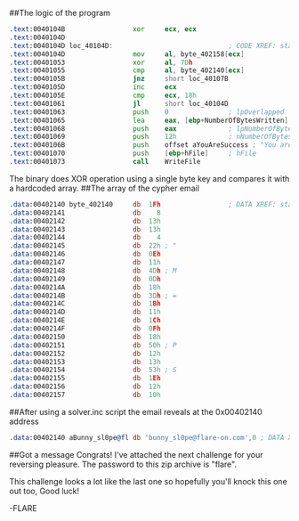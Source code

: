 ##The logic of the program

```asm
.text:0040104B                 xor     ecx, ecx
.text:0040104D
.text:0040104D loc_40104D:                             ; CODE XREF: start+61j
.text:0040104D                 mov     al, byte_402158[ecx]
.text:00401053                 xor     al, 7Dh
.text:00401055                 cmp     al, byte_402140[ecx]
.text:0040105B                 jnz     short loc_40107B
.text:0040105D                 inc     ecx
.text:0040105E                 cmp     ecx, 18h
.text:00401061                 jl      short loc_40104D
.text:00401063                 push    0               ; lpOverlapped
.text:00401065                 lea     eax, [ebp+NumberOfBytesWritten]
.text:00401068                 push    eax             ; lpNumberOfBytesWritten
.text:00401069                 push    12h             ; nNumberOfBytesToWrite
.text:0040106B                 push    offset aYouAreSuccess ; "You are success\r\n"
.text:00401070                 push    [ebp+hFile]     ; hFile
.text:00401073                 call    WriteFile
```

The binary does XOR operation using a single byte key and compares it with a hardcoded array.
##The array of the cypher email

```asm
.data:00402140 byte_402140     db  1Fh                 ; DATA XREF: start+55r
.data:00402141                 db    8
.data:00402142                 db  13h
.data:00402143                 db  13h
.data:00402144                 db    4
.data:00402145                 db  22h ; "
.data:00402146                 db  0Eh
.data:00402147                 db  11h
.data:00402148                 db  4Dh ; M
.data:00402149                 db  0Dh
.data:0040214A                 db  18h
.data:0040214B                 db  3Dh ; =
.data:0040214C                 db  1Bh
.data:0040214D                 db  11h
.data:0040214E                 db  1Ch
.data:0040214F                 db  0Fh
.data:00402150                 db  18h
.data:00402151                 db  50h ; P
.data:00402152                 db  12h
.data:00402153                 db  13h
.data:00402154                 db  53h ; S
.data:00402155                 db  1Eh
.data:00402156                 db  12h
.data:00402157                 db  10h
```
##After using a solver.inc script the email reveals at the 0x00402140 address

```asm
.data:00402140 aBunny_sl0pe@fl db 'bunny_sl0pe@flare-on.com',0 ; DATA XREF: start+55r
```
##Got a message
Congrats! I've attached the next challenge for your reversing pleasure. The password to this zip archive is "flare".

This challenge looks a lot like the last one so hopefully you'll knock this one out too, Good luck!

-FLARE


